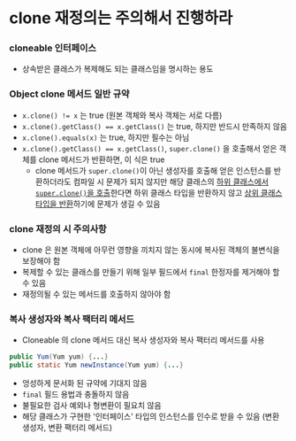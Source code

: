 # clone 재정의는 주의해서 진행하라
### cloneable 인터페이스
* 상속받은 클래스가 복제해도 되는 클래스임을 명시하는 용도
### Object clone 메서드 일반 규약
* `x.clone() != x` 는 true (원본 객체와 복사 객체는 서로 다름)
* `x.clone().getClass() == x.getClass()` 는 true, 하지만 반드시 만족하지 않음
* `x.clone().equals(x)` 는 true, 하지만 필수는 아님
* `x.clone().getClass() == x.getClass()`, `super.clone()` 을 호출해서 얻은 객체를 clone 메서드가 반환하면, 이 식은 true
  * clone 메서드가 `super.clone()`이 아닌 생성자를 호출해 얻은 인스턴스를 반환하더라도 컴파일 시 문제가 되지 않지만 해당 클래스의 <u>하위 클래스에서 `super.clone()`을 호출</u>한다면 하위 클래스 타입을 반환하지 않고 <u>상위 클래스 타입을 반환</u>하기에 문제가 생길 수 있음
### clone 재정의 시 주의사항
* clone 은 원본 객체에 아무런 영향을 끼치지 않는 동시에 복사된 객체의 불변식을 보장해야 함
* 복제할 수 있는 클래스를 만들기 위해 일부 필드에서 `final` 한정자를 제거해야 할 수 있음
* 재정의될 수 있는 메서드를 호출하지 않아야 함
### 복사 생성자와 복사 팩터리 메서드
* Cloneable 의 clone 메서드 대신 복사 생성자와 복사 팩터리 메서드를 사용
```java
public Yum(Yum yum) {...}
public static Yum newInstance(Yum yum) {...}
```
* 엉성하게 문서화 된 규약에 기대지 않음
* `final` 필드 용법과 충돌하지 않음
* 불필요한 검사 예외나 형변환이 필요치 않음
* 해당 클래스가 구현한 '인터페이스' 타입의 인스턴스를 인수로 받을 수 있음 (변환 생성자, 변환 팩터리 메서드)